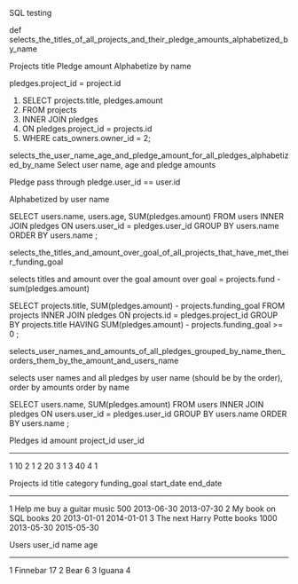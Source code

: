 SQL testing

def selects_the_titles_of_all_projects_and_their_pledge_amounts_alphabetized_by_name

Projects title
Pledge amount
Alphabetize by name

pledges.project_id = project.id

1. SELECT projects.title, pledges.amount
2. FROM projects
3. INNER JOIN pledges
4. ON pledges.project_id = projects.id
5. WHERE cats_owners.owner_id = 2;

selects_the_user_name_age_and_pledge_amount_for_all_pledges_alphabetized_by_name
Select user name, age and pledge amounts

Pledge pass through
pledge.user_id == user.id

Alphabetized by user name

SELECT users.name, users.age, SUM(pledges.amount)
FROM users
INNER JOIN pledges
ON users.user_id = pledges.user_id
GROUP BY users.name
ORDER BY users.name
;

selects_the_titles_and_amount_over_goal_of_all_projects_that_have_met_their_funding_goal

selects titles and amount over the goal
amount over goal = projects.fund - sum(pledges.amount)


SELECT projects.title, SUM(pledges.amount) - projects.funding_goal
FROM projects
INNER JOIN pledges
ON projects.id = pledges.project_id
GROUP BY projects.title
HAVING SUM(pledges.amount) - projects.funding_goal >= 0
;

selects_user_names_and_amounts_of_all_pledges_grouped_by_name_then_orders_them_by_the_amount_and_users_name

selects user names and all pledges by user name (should be by the order),
order by amounts
order by name

SELECT users.name, SUM(pledges.amount)
FROM users
INNER JOIN pledges
ON users.user_id = pledges.user_id
GROUP BY users.name
ORDER BY users.name
;

Pledges
id          amount      project_id  user_id
----------  ----------  ----------  ----------
1               10              2               1
2               20              3               1
3               40              4               1

Projects
id          title                 category    funding_goal  start_date  end_date
----------  --------------------  ----------  ------------  ----------  ----------
1           Help me buy a guitar  music       500           2013-06-30  2013-07-30
2           My book on SQL        books       20            2013-01-01  2014-01-01
3           The next Harry Potte  books       1000          2013-05-30  2015-05-30

Users
user_id     name        age
----------  ----------  ----------
1           Finnebar    17
2           Bear        6
3           Iguana      4
